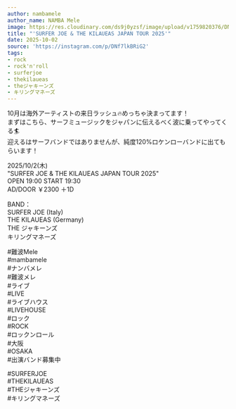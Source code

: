 ```yaml
---
author: nambamele
author_name: NAMBA Mele
image: https://res.cloudinary.com/ds9j0yzsf/image/upload/v1759820376/DNf7lkBRiG2.jpg
title: "'SURFER JOE & THE KILAUEAS JAPAN TOUR 2025'"
date: 2025-10-02
source: 'https://instagram.com/p/DNf7lkBRiG2'
tags:
- rock
- rock'n'roll
- surferjoe
- thekilaueas
- theジャキーンズ
- キリングマネーズ
---
```

10月は海外アーティストの来日ラッシュ🔥めっちゃ決まってます！<br>
まずはこちら、サーフミュージックをジャパンに伝えるべく波に乗ってやってくる🏄<br>
迎えるはサーフバンドではありませんが、純度120%ロケンローバンドに出てもらいます！

2025/10/2(木)<br>
"SURFER JOE & THE KILAUEAS JAPAN TOUR 2025"<br>
OPEN 19:00 START 19:30<br>
AD/DOOR ￥2300 ＋1D

BAND：<br>
SURFER JOE (Italy)<br>
THE KILAUEAS (Germany)<br>
THE ジャキーンズ<br>
キリングマネーズ

#難波Mele<br>
#mambamele<br>
#ナンバメレ<br>
#難波メレ<br>
#ライブ<br>
#LIVE<br>
#ライブハウス<br>
#LIVEHOUSE<br>
#ロック<br>
#ROCK<br>
#ロックンロール<br>
#大阪<br>
#OSAKA<br>
#出演バンド募集中

#SURFERJOE <br>
#THEKILAUEAS <br>
#THEジャキーンズ<br>
#キリングマネーズ